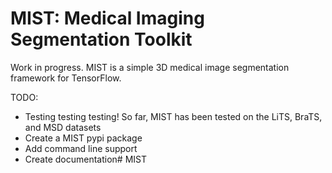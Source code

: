 # MIST: Medical Imaging Segmentation Toolkit

Work in progress. MIST is a simple 3D medical image segmentation framework for TensorFlow.

TODO:

- Testing testing testing! So far, MIST has been tested on the LiTS, BraTS, and MSD datasets
- Create a MIST pypi package
- Add command line support
- Create documentation# MIST
